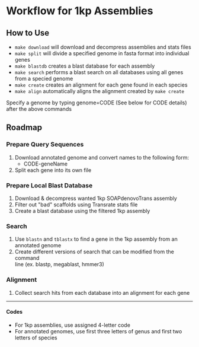 # Workflow for 1kp Assemblies

## How to Use

* `make download` will download and decompress assemblies and stats files
* `make split` will divide a specified genome in fasta format into
   individual genes
* `make blastdb` creates a blast database for each assembly
* `make search` performs a blast search on all databases using all 
   genes from a specied genome
* `make create` creates an alignment for each gene found in each 
   species
* `make align` automatically aligns the alignment created by 
  `make create`

Specify a genome by typing genome=CODE (See below for CODE details) 
after the above commands

## Roadmap

### Prepare Query Sequences
1. Download annotated genome and convert names to the following form:
   * CODE-geneName
2. Split each gene into its own file

### Prepare Local Blast Database
1. Download & decompress wanted 1kp SOAPdenovoTrans assembly
2. Filter out "bad" scaffolds using Transrate stats file
3. Create a blast database using the filtered 1kp assembly

### Search
1. Use `blastn` and `tblastx` to find a gene in the 1kp assembly from an  
   annotated genome
2. Create different versions of search that can be modified from the command  
   line (ex. blastp, megablast, hmmer3)

### Alignment
1. Collect search hits from each database into an alignment for each gene

___

#### Codes

* For 1kp assemblies, use assigned 4-letter code
* For annotated genomes, use first three letters of genus and first 
  two letters of species
